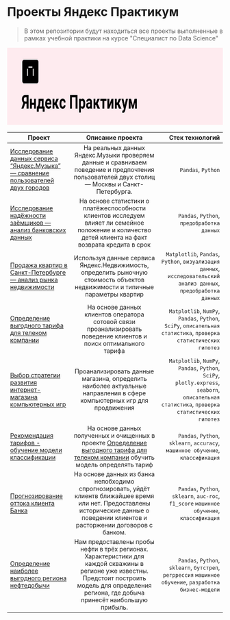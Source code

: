 # Проекты Яндекс Практикум 
>В этом репозитории будут находиться все проекты выполненные в рамках учебной практики на курсе "Специалист по Data Science"

<img width="1200" height="180" src="https://github.com/milka-de/yandex_practicum/blob/main/practicum.jpg">


| Проект   |      Описание проекта     |  Стек технологий |
|----------|:-------------:|------:|
|[Исследование данных сервиса “Яндекс.Музыка” — сравнение пользователей двух городов](https://github.com/milka-de/yandex_practicum/tree/main/yndex_music_proj) | На реальных данных Яндекс.Музыки проверяем данные и сравниваем поведение и предпочтения пользователей двух столиц — Москвы и Санкт-Петербурга. |`Pandas`, `Python`|
| [Исследование надёжности заёмщиков — анализ банковских данных](https://github.com/milka-de/yandex_practicum/tree/main/bank_analysis) |На основе статистики о платёжеспособности клиентов исследуем влияет ли семейное положение и количество детей клиента на факт возврата кредита в срок|`Pandas`, `Python`, `предобработка данных`|
|[Продажа квартир в Санкт-Петербурге — анализ рынка недвижимости](https://github.com/milka-de/yandex_practicum/tree/main/real_property_research)|Используя данные сервиса Яндекс.Недвижимость, определить рыночную стоимость объектов недвижимости и типичные параметры квартир|`Matplotlib`, `Pandas`, `Python`, `визуализация данных`, `исследовательский анализ данных`, `предобработка данных`|
|[Определение выгодного тарифа для телеком компании](https://github.com/milka-de/yandex_practicum/tree/main/favorable_tariff_selection)|На основе данных клиентов оператора сотовой связи проанализировать поведение клиентов и поиск оптимального тарифа|`Matplotlib`, `NumPy`, `Pandas`, `Python`, `SciPy`, `описательная статистика`, `проверка статистических гипотез`|
|[Выбор стратегии развития интернет-магазина компьютерных игр](https://github.com/milka-de/yandex_practicum/tree/main/game_platfom_analysis)| Проанализировать данные магазина, определить наиболее актуальные направления в сфере компьютерных игр для продвижения|`Matplotlib`, `NumPy`, `Pandas`, `Python`, `SciPy`, `plotly.express`, `seaborn`, `описательная статистика`, `проверка статистических гипотез`|
|[Рекомендация тарифов - обучение модели классификации](https://github.com/milka-de/yandex_practicum/tree/main/ml_tariff_choice)|На основе данных полученных и очищенных в проекте [Определение выгодного тарифа для телеком компании](https://github.com/milka-de/yandex_practicum/tree/main/favorable_tariff_selection) обучить модель определять тариф |`Pandas`, `Python`, `sklearn`, `accuracy`,  `машинное обучение`, `классификация`|
|[Прогнозирование оттока клиента Банка](https://github.com/milka-de/yandex_practicum/tree/main/customer_churn_forecasting)|На основе данных из банка непобходимо спрогнозировать, уйдёт клиентв ближайшее время или нет. Предоставлены исторические данные о поведении клиентов и расторжении договоров с банком.|`Pandas`, `Python`, `sklearn`, `auc-roc`, `f1_score`  `машинное обучение`, `классификация`|
|[Определение наиболее выгодного региона нефтедобычи](https://github.com/milka-de/yandex_practicum/tree/main/сhoice_location)|Нам предоставлены пробы нефти в трёх регионах. Характеристики для каждой скважины в регионе уже известны. Предстоит построить модель для определения региона, где добыча принесёт наибольшую прибыль. |`Pandas`, `Python`, `sklearn`, `бутстреп`, `регррессия`  `машинное обучение`, `разработка бизнес-модели`|
